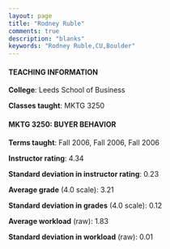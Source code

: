 ```yaml
---
layout: page
title: "Rodney Ruble" 
comments: true
description: "blanks"
keywords: "Rodney Ruble,CU,Boulder"
---
```

<head>
<script src="https://ajax.googleapis.com/ajax/libs/jquery/2.1.3/jquery.min.js"></script>
<script src="https://dl.dropboxusercontent.com/s/pc42nxpaw1ea4o9/highcharts.js?dl=0"></script>
<!-- <script src="../assets/js/highcharts.js"></script> -->
<style type="text/css">@font-face {
	font-family: "Bebas Neue";
	src: url(https://www.filehosting.org/file/details/544349/BebasNeue Regular.otf) format("opentype");
	}
	h1.Bebas { 
		font-family: "Bebas Neue", Verdana, Tahoma;
	}
</style>
</head>
	   
#### TEACHING INFORMATION

**College**: Leeds School of Business

**Classes taught**: MKTG 3250

#### MKTG 3250: BUYER BEHAVIOR

**Terms taught**: Fall 2006, Fall 2006, Fall 2006

**Instructor rating**: 4.34

**Standard deviation in instructor rating**: 0.23

**Average grade** (4.0 scale): 3.21

**Standard deviation in grades** (4.0 scale): 0.12

**Average workload** (raw): 1.83

**Standard deviation in workload** (raw): 0.01

